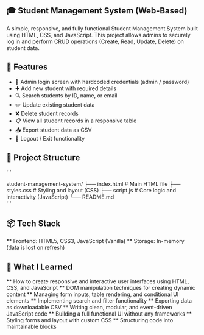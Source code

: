 ## 🎓 Student Management System (Web-Based)
A simple, responsive, and fully functional Student Management System built using HTML, CSS, and JavaScript. This project allows admins to securely log in and perform CRUD operations (Create, Read, Update, Delete) on student data.

## 🚀 Features
-  🔐 Admin login screen with hardcoded credentials (admin / password)
- ➕ Add new student with required details
- 🔍 Search students by ID, name, or email
- ✏️ Update existing student data
- ❌ Delete student records
- 📋 View all student records in a responsive table
- 📤 Export student data as CSV
- 🔁 Logout / Exit functionality

## 🧩 Project Structure
'''

student-management-system/
├── index.html        # Main HTML file
├── styles.css        # Styling and layout (CSS)
├── script.js         # Core logic and interactivity (JavaScript)
└── README.md     
'''
## 📦 Tech Stack

** Frontend: HTML5, CSS3, JavaScript (Vanilla)
** Storage: In-memory (data is lost on refresh)

## 🧠 What I Learned

** How to create responsive and interactive user interfaces using HTML, CSS, and JavaScript
** DOM manipulation techniques for creating dynamic content
** Managing form inputs, table rendering, and conditional UI elements
** Implementing search and filter functionality
** Exporting data as downloadable CSV
** Writing clean, modular, and event-driven JavaScript code
** Building a full functional UI without any frameworks
** Styling forms and layout with custom CSS
** Structuring code into maintainable blocks
